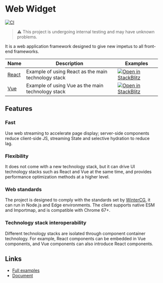 # Web Widget

[![CI](https://github.com/web-widget/web-widget/actions/workflows/test.yml/badge.svg?event=push)](https://github.com/web-widget/web-widget/actions/workflows/test.yml?query=event%3Apush)

> ⚠️ This project is undergoing internal testing and may have unknown problems.

It is a web application framework designed to give new impetus to all front-end frameworks.

| Name             | Description                                         | Examples                                                                                                                                                           |
| ---------------- | --------------------------------------------------- | ------------------------------------------------------------------------------------------------------------------------------------------------------------------ |
| [React](./react) | Example of using React as the main technology stack | [![Open in StackBlitz](https://developer.stackblitz.com/img/open_in_stackblitz.svg)](https://stackblitz.com/github/web-widget/web-widget/tree/main/examples/react) |
| [Vue](./vue)     | Example of using Vue as the main technology stack   | [![Open in StackBlitz](https://developer.stackblitz.com/img/open_in_stackblitz.svg)](https://stackblitz.com/github/web-widget/web-widget/tree/main/examples/vue)   |

## Features

### Fast

Use web streaming to accelerate page display; server-side components reduce client-side JS, streaming State and selective hydration to reduce lag.

### Flexibility

It does not come with a new technology stack, but it can drive UI technology stacks such as React and Vue at the same time, and provides performance optimization methods at a higher level.

### Web standards

The project is designed to comply with the standards set by [WinterCG](https://wintercg.org/), it can run in Node.js and Edge environments. The client supports native ESM and Importmap, and is compatible with Chrome 67+.

### Technology stack interoperability

Different technology stacks are isolated through component container technology. For example, React components can be embedded in Vue components, and Vue components can also introduce React components.

## Links

- [Full examples](https://github.com/web-widget/web-widget/tree/main/examples/web-router)
- [Document](https://github.com/web-widget/web-widget/tree/main/docs)
